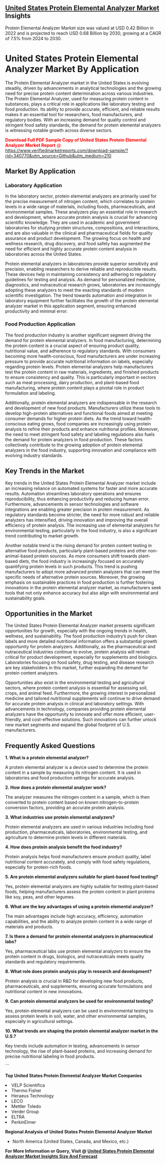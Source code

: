 <h2><a href="https://www.verifiedmarketreports.com/download-sample/?rid=340770&amp;utm_source=Github&amp;utm_medium=210" target="_blank">United States Protein Elemental Analyzer Market</a> Insights</h2><p>Protein Elemental Analyzer Market size was valued at USD 0.42 Billion in 2022 and is projected to reach USD 0.68 Billion by 2030, growing at a CAGR of 7.5% from 2024 to 2030.</p><p><h1>United States Protein Elemental Analyzer Market By Application</h1><p>The Protein Elemental Analyzer market in the United States is evolving steadily, driven by advancements in analytical technologies and the growing need for precise protein content determination across various industries. The Protein Elemental Analyzer, used for measuring protein content in substances, plays a critical role in applications like laboratory testing and food production. Its ability to provide accurate, efficient, and reliable results makes it an essential tool for researchers, food manufacturers, and regulatory bodies. With an increasing demand for quality control and stringent food safety standards, the demand for protein elemental analyzers is witnessing notable growth across diverse sectors.</p><p><p><span class=""><span style="color: #ff0000;"><strong>Download Full PDF Sample Copy of United States Protein Elemental Analyzer Market Report</strong> @ </span><a href="https://www.verifiedmarketreports.com/download-sample/?rid=340770&amp;utm_source=Github&amp;utm_medium=210" target="_blank">https://www.verifiedmarketreports.com/download-sample/?rid=340770&amp;utm_source=Github&amp;utm_medium=210</a></span></p></p><h2>Market By Application</h2><h3>Laboratory Application</h3><p>In the laboratory sector, protein elemental analyzers are primarily used for the precise measurement of nitrogen content, which correlates to protein levels in a wide range of materials, including foods, pharmaceuticals, and environmental samples. These analyzers play an essential role in research and development, where accurate protein analysis is crucial for advancing scientific knowledge. They are used in academic and government laboratories for studying protein structures, compositions, and interactions, and are also valuable in the clinical and pharmaceutical fields for quality assurance and product development. The growing focus on health and wellness research, drug discovery, and food safety has augmented the need for efficient and highly accurate protein content analysis in laboratories across the United States.</p><p>Protein elemental analyzers in laboratories provide superior sensitivity and precision, enabling researchers to derive reliable and reproducible results. These devices help in maintaining consistency and adhering to regulatory guidelines for testing and analysis. As demand for personalized medicine, diagnostics, and nutraceutical research grows, laboratories are increasingly adopting these analyzers to meet the exacting standards of modern scientific investigation. The trend towards automation and integration in laboratory equipment further facilitates the growth of the protein elemental analyzer market in this application segment, ensuring enhanced productivity and minimal error.</p><h3>Food Production Application</h3><p>The food production industry is another significant segment driving the demand for protein elemental analyzers. In food manufacturing, determining the protein content is a crucial aspect of ensuring product quality, nutritional value, and adherence to regulatory standards. With consumers becoming more health-conscious, food manufacturers are under increasing pressure to provide accurate nutritional information on labels, especially regarding protein levels. Protein elemental analyzers help manufacturers test the protein content in raw materials, ingredients, and finished products to ensure consistency and quality. This is particularly important in sectors such as meat processing, dairy production, and plant-based food manufacturing, where protein content plays a pivotal role in product formulation and labeling.</p><p>Additionally, protein elemental analyzers are indispensable in the research and development of new food products. Manufacturers utilize these tools to develop high-protein alternatives and functional foods aimed at meeting consumer demands for higher protein diets. As the trend toward health-conscious eating grows, food companies are increasingly using protein analysis to refine their products and enhance nutritional profiles. Moreover, the need to meet stringent food safety and labeling regulations also fuels the demand for protein analyzers in food production. These factors collectively contribute to the growing adoption of protein elemental analyzers in the food industry, supporting innovation and compliance with evolving industry standards.</p><h2>Key Trends in the Market</h2><p>Key trends in the United States Protein Elemental Analyzer market include an increasing reliance on automated systems for faster and more accurate results. Automation streamlines laboratory operations and ensures reproducibility, thus enhancing productivity and reducing human error. Furthermore, advancements in sensor technologies and software integrations are enabling greater precision in protein measurement. As regulatory standards become stricter, the need for more robust and reliable analyzers has intensified, driving innovation and improving the overall efficiency of protein analysis. The increasing use of elemental analyzers for environmental testing, particularly in the food industry, is also a significant trend contributing to market growth.</p><p>Another notable trend is the rising demand for protein content testing in alternative food products, particularly plant-based proteins and other non-animal-based protein sources. As more consumers shift towards plant-based diets, the food industry is increasingly focused on accurately quantifying protein levels in such products. This trend is pushing manufacturers to adopt more advanced protein analyzers that can meet the specific needs of alternative protein sources. Moreover, the growing emphasis on sustainable practices in food production is further fostering innovations in the protein elemental analyzer market, as manufacturers seek tools that not only enhance accuracy but also align with environmental and sustainability goals.</p><h2>Opportunities in the Market</h2><p>The United States Protein Elemental Analyzer market presents significant opportunities for growth, especially with the ongoing trends in health, wellness, and sustainability. The food production industry’s push for clean labels and more detailed nutritional information offers a substantial growth opportunity for protein analyzers. Additionally, as the pharmaceutical and nutraceutical industries continue to evolve, protein analysis will remain critical for product development, especially for supplements and biologics. Laboratories focusing on food safety, drug testing, and disease research are key stakeholders in this market, further expanding the demand for protein content analyzers.</p><p>Opportunities also exist in the environmental testing and agricultural sectors, where protein content analysis is essential for assessing soil, crops, and animal feed. Furthermore, the growing interest in personalized medicine and tailored nutritional supplements will continue to drive demand for accurate protein analysis in clinical and laboratory settings. With advancements in technology, companies providing protein elemental analyzers have the opportunity to innovate and offer more efficient, user-friendly, and cost-effective solutions. Such innovations can further unlock new market segments and expand the global footprint of U.S. manufacturers.</p><h2>Frequently Asked Questions</h2><p><b>1. What is a protein elemental analyzer?</b></p><p>A protein elemental analyzer is a device used to determine the protein content in a sample by measuring its nitrogen content. It is used in laboratories and food production settings for accurate analysis.</p><p><b>2. How does a protein elemental analyzer work?</b></p><p>The analyzer measures the nitrogen content in a sample, which is then converted to protein content based on known nitrogen-to-protein conversion factors, providing an accurate protein analysis.</p><p><b>3. What industries use protein elemental analyzers?</b></p><p>Protein elemental analyzers are used in various industries including food production, pharmaceuticals, laboratories, environmental testing, and agriculture to determine protein levels in different materials.</p><p><b>4. How does protein analysis benefit the food industry?</b></p><p>Protein analysis helps food manufacturers ensure product quality, label nutritional content accurately, and comply with food safety regulations, especially for protein-rich foods.</p><p><b>5. Are protein elemental analyzers suitable for plant-based food testing?</b></p><p>Yes, protein elemental analyzers are highly suitable for testing plant-based foods, helping manufacturers assess the protein content in plant proteins like soy, peas, and other legumes.</p><p><b>6. What are the key advantages of using a protein elemental analyzer?</b></p><p>The main advantages include high accuracy, efficiency, automation capabilities, and the ability to analyze protein content in a wide range of materials and products.</p><p><b>7. Is there a demand for protein elemental analyzers in pharmaceutical labs?</b></p><p>Yes, pharmaceutical labs use protein elemental analyzers to ensure the protein content in drugs, biologics, and nutraceuticals meets quality standards and regulatory requirements.</p><p><b>8. What role does protein analysis play in research and development?</b></p><p>Protein analysis is crucial in R&D for developing new food products, pharmaceuticals, and supplements, ensuring accurate formulations and nutritional content in new innovations.</p><p><b>9. Can protein elemental analyzers be used for environmental testing?</b></p><p>Yes, protein elemental analyzers can be used in environmental testing to assess protein levels in soil, water, and other environmental samples, especially in agricultural settings.</p><p><b>10. What trends are shaping the protein elemental analyzer market in the U.S.?</b></p><p>Key trends include automation in testing, advancements in sensor technology, the rise of plant-based proteins, and increasing demand for precise nutritional labeling in food products.</p>```</p><p><strong>Top United States Protein Elemental Analyzer Market Companies</strong></p><div data-test-id=""><p><li>VELP Scientifica</li><li> Thermo Fisher</li><li> Heraeus Technology</li><li> LECO</li><li> Mettler Toledo</li><li> Verder Group</li><li> ELTRA</li><li> PerkinElmer</li></p><div><strong>Regional Analysis of&nbsp;United States Protein Elemental Analyzer Market</strong></div><ul><li dir="ltr"><p dir="ltr">North America&nbsp;(United States, Canada, and Mexico, etc.)</p></li></ul><p><strong>For More Information or Query, Visit @&nbsp;</strong><strong><a href="https://www.verifiedmarketreports.com/product/protein-elemental-analyzer-market/?utm_source=Github&amp;utm_medium=210" target="_blank">United States Protein Elemental Analyzer Market Insights Size And Forecast</a></strong></p></div>
